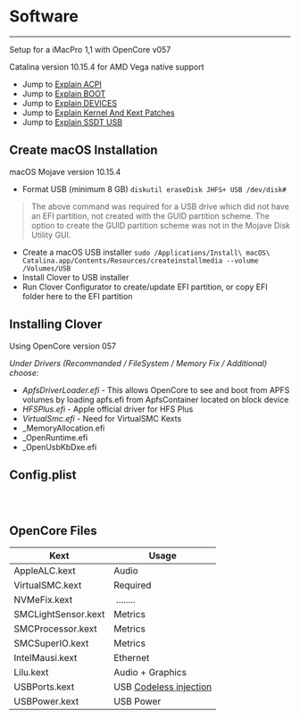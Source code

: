 # Software

---
Setup for a iMacPro 1,1 with OpenCore v057

Catalina version 10.15.4 for AMD Vega native support

* Jump to [Explain ACPI](./config_explain_ACPI.md)
* Jump to [Explain BOOT](./config_explain_BOOT.md)
* Jump to [Explain DEVICES](./config_explain_DEVICES.md)
* Jump to [Explain Kernel And Kext Patches](./config_explain_KandKexTPatches.md)
* Jump to [Explain SSDT USB](./config_ssdt_usb.md)


## Create macOS Installation

macOS Mojave version 10.15.4
* Format USB (minimum 8 GB) `diskutil eraseDisk JHFS+ USB /dev/disk#`
> The above command was required for a USB drive which did not have an EFI partition, not created with the GUID partition scheme. The option to create the GUID partition scheme was not in the Mojave Disk Utility GUI.
* Create a macOS USB installer `sudo /Applications/Install\ macOS\ Catalina.app/Contents/Resources/createinstallmedia --volume /Volumes/USB`
* Install Clover to USB installer
* Run Clover Configurator to create/update EFI partition, or copy EFI folder here to the EFI partition

## Installing Clover

Using OpenCore version 057

_Under Drivers (Recommanded / FileSystem / Memory Fix / Additional) choose:_
* _ApfsDriverLoader.efi_ - This allows OpenCore to see and boot from APFS volumes by loading apfs.efi from ApfsContainer located on block device
* _HFSPlus.efi_ - Apple official driver for HFS Plus
* _VirtualSmc.efi_ - Need for VirtualSMC Kexts
* _MemoryAllocation.efi
* _OpenRuntime.efi
* _OpenUsbKbDxe.efi

## Config.plist

```markup



```

## OpenCore Files

Kext | Usage
--- | ---
AppleALC.kext | Audio
VirtualSMC.kext | Required
NVMeFix.kext | ........
SMCLightSensor.kext | Metrics
SMCProcessor.kext | Metrics
SMCSuperIO.kext | Metrics
IntelMausi.kext | Ethernet
Lilu.kext | Audio + Graphics
USBPorts.kext | USB [Codeless injection](https://developer.apple.com/library/archive/documentation/Darwin/Conceptual/KEXTConcept/KEXTConceptAnatomy/kext_anatomy.html)
USBPower.kext | USB Power
